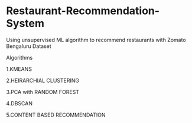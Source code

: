 # Restaurant-Recommendation-System
Using unsupervised ML algorithm to recommend restaurants with Zomato Bengaluru Dataset

Algorithms

1.KMEANS

2.HEIRARCHIAL CLUSTERING

3.PCA with RANDOM FOREST

4.DBSCAN

5.CONTENT BASED RECOMMENDATION



